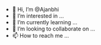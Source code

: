 - 👋 Hi, I’m @Ajanbhi
- 👀 I’m interested in ...
- 🌱 I’m currently learning ...
- 💞️ I’m looking to collaborate on ...
- 📫 How to reach me ...

<!---
Ajanbhi/Ajanbhi is a ✨ special ✨ repository because its `README.md` (this file) appears on your GitHub profile.
You can click the Preview link to take a look at your changes.
--->
